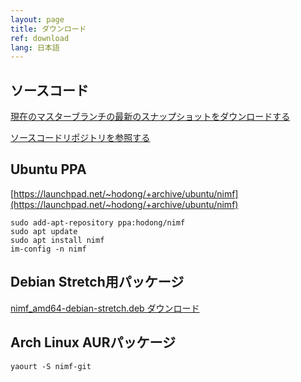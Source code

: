 ```yaml
---
layout: page
title: ダウンロード
ref: download
lang: 日本語
---
```


## ソースコード

[現在のマスターブランチの最新のスナップショットをダウンロードする](https://github.com/cogniti/nimf/archive/master.zip)

[ソースコードリポジトリを参照する](https://github.com/cogniti/nimf)

## Ubuntu PPA

[https://launchpad.net/~hodong/+archive/ubuntu/nimf](https://launchpad.net/~hodong/+archive/ubuntu/nimf)

```
sudo add-apt-repository ppa:hodong/nimf
sudo apt update
sudo apt install nimf
im-config -n nimf
```

## Debian Stretch用パッケージ

[nimf_amd64-debian-stretch.deb ダウンロード](https://cogniti.github.io/nimf/download/nimf_amd64-debian-stretch.deb)

## Arch Linux AURパッケージ


```
yaourt -S nimf-git
```
